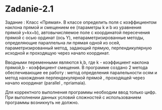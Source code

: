 Zadanie-2.1
===========
Задание : Класс «Прямая». В классе определить поля с коэффициентом наклона прямой и смещением ее (параметры k и b из уравнения прямой y=kx+b), автовычисляемое поле с координатой пересечения прямой с осью ординат (ось Y), непараметризированные методы, определяющие параллельна ли прямая одной из осей, параметризированный метод, задающий прямую, перпендикулярную исходной и проходящую через начало координат.

Вводными переменными являются k,b, где k - коэффициент наклона прямой,b - коэффициент смещения. В программе создано 2 метода обеспечивающие ее работу : метод определения паралельности осям и метод нахождения перпендекулярной прямой , проходящей через начало координат (parallel , npriamaia).

Для корректного выполнения программы необходим ввод только цифр. При выполнении данных условий сложностей с использованием программы возникнуть не должно.
